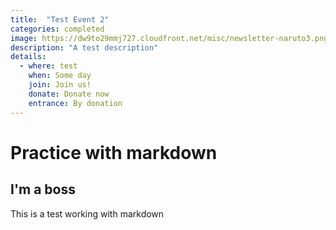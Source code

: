 ```yaml
---
title:  "Test Event 2"
categories: completed
image: https://dw9to29mmj727.cloudfront.net/misc/newsletter-naruto3.png
description: "A test description"
details:
  - where: test
    when: Some day
    join: Join us!
    donate: Donate now
    entrance: By donation
---
```

# Practice with markdown
## I'm a boss

This is a test working with markdown
